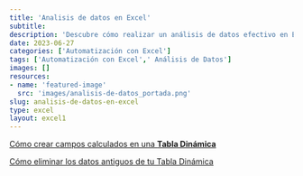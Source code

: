 ```yaml
---
title: 'Analisis de datos en Excel'
subtitle: 
description: 'Descubre cómo realizar un análisis de datos efectivo en Excel. Aprende las mejores prácticas para automatizar y sacar el máximo provecho de tus datos.'
date: 2023-06-27
categories: ['Automatización con Excel']
tags: ['Automatización con Excel',' Análisis de Datos']
images: []
resources: 
- name: 'featured-image'
  src: 'images/analisis-de-datos_portada.png'
slug: analisis-de-datos-en-excel
type: excel
layout: excel1
---
```


[Cómo crear campos calculados en una **Tabla Dinámica**](/blog/automatizacion-con-excel/columnas-calculadas-tablas-dinamicas/)

[Cómo eliminar los datos antiguos de tu Tabla Dinámica](/blog/automatizacion-con-excel/eliminar-datos-tabla-dinamica/)

